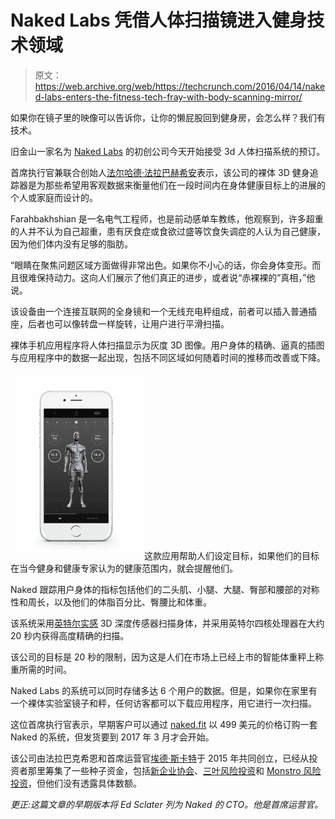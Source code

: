 # Naked Labs 凭借人体扫描镜进入健身技术领域 

> 原文：<https://web.archive.org/web/https://techcrunch.com/2016/04/14/naked-labs-enters-the-fitness-tech-fray-with-body-scanning-mirror/>

如果你在镜子里的映像可以告诉你，让你的懒屁股回到健身房，会怎么样？我们有技术。

旧金山一家名为 [Naked Labs](https://web.archive.org/web/20221209125231/https://naked.fit/) 的初创公司今天开始接受 3d 人体扫描系统的预订。

首席执行官兼联合创始人[法尔哈德·法拉巴赫希安](https://web.archive.org/web/20221209125231/https://angel.co/farhad-farahbakhshian)表示，该公司的裸体 3D 健身追踪器是为那些希望用客观数据来衡量他们在一段时间内在身体健康目标上的进展的个人或家庭而设计的。

Farahbakhshian 是一名电气工程师，也是前动感单车教练，他观察到，许多超重的人并不认为自己超重，患有厌食症或食欲过盛等饮食失调症的人认为自己健康，因为他们体内没有足够的脂肪。

“眼睛在聚焦问题区域方面做得非常出色。如果你不小心的话，你会身体变形。而且很难保持动力。这向人们展示了他们真正的进步，或者说“赤裸裸的”真相，”他说。

该设备由一个连接互联网的全身镜和一个无线充电秤组成，前者可以插入普通插座，后者也可以像转盘一样旋转，让用户进行平滑扫描。

裸体手机应用程序将人体扫描显示为灰度 3D 图像。用户身体的精确、逼真的插图与应用程序中的数据一起出现，包括不同区域如何随着时间的推移而改善或下降。

![Naked Labs app](img/a197c78c795b2254b2f808161af9006a.png)这款应用帮助人们设定目标，如果他们的目标在当今健身和健康专家认为的健康范围内，就会提醒他们。

Naked 跟踪用户身体的指标包括他们的二头肌、小腿、大腿、臀部和腰部的对称性和周长，以及他们的体脂百分比、臀腰比和体重。

该系统采用[英特尔实感](https://web.archive.org/web/20221209125231/https://software.intel.com/en-us/realsense/home) 3D 深度传感器扫描身体，并采用英特尔四核处理器在大约 20 秒内获得高度精确的扫描。

该公司的目标是 20 秒的限制，因为这是人们在市场上已经上市的智能体重秤上称重所需的时间。

Naked Labs 的系统可以同时存储多达 6 个用户的数据。但是，如果你在家里有一个裸体实验室镜子和秤，任何访客都可以下载应用程序，用它进行一次扫描。

这位首席执行官表示，早期客户可以通过 [naked.fit](https://web.archive.org/web/20221209125231/http://naked.fit/) 以 499 美元的价格订购一套 Naked 的系统，但发货要到 2017 年 3 月才会开始。

该公司由法拉巴克希恩和首席运营官[埃德·斯卡特](https://web.archive.org/web/20221209125231/https://angel.co/edsclater)于 2015 年共同创立，已经从投资者那里筹集了一些种子资金，包括[新企业协会](https://web.archive.org/web/20221209125231/http://www.nea.com/about)、[三叶风险投资](https://web.archive.org/web/20221209125231/http://threeleafventures.com/)和 [Monstro 风险投资](https://web.archive.org/web/20221209125231/http://monstro.vc/)，但他们没有透露具体数额。

*更正:这篇文章的早期版本将 Ed Sclater 列为 Naked 的 CTO。他是首席运营官。*